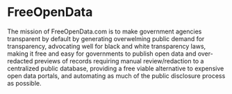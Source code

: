 # FreeOpenData

The mission of FreeOpenData.com is to make government agencies transparent by default by generating overwelming public demand for transparency, advocating well for black and white transparency laws, making it free and easy for governments to publish open data and over-redacted previews of records requiring manual review/redaction to a centralized public database, providing a free viable alternative to expensive open data portals, and automating as much of the public disclosure process as possible.
